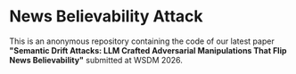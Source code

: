 # News Believability Attack

This is an anonymous repository containing the code of our latest paper **"Semantic Drift Attacks: LLM Crafted Adversarial Manipulations That Flip News Believability"** submitted at WSDM 2026. 
